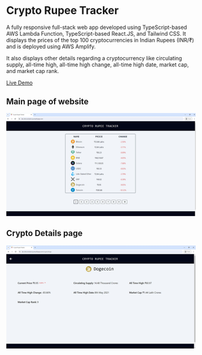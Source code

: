 # Crypto Rupee Tracker

A fully responsive full-stack web app developed using TypeScript-based AWS Lambda Function, TypeScript-based React.JS, and Tailwind CSS. It displays the prices of the top 100 cryptocurrencies in Indian Rupees (INR/₹) and is deployed using AWS Amplify.

It also displays other details regarding a cryptocurrency like circulating supply, all-time high, all-time high change, all-time high date, market cap, and market cap rank.

[Live Demo](https://dev.dhccwisbatvcp.amplifyapp.com)

## Main page of website

![main page of webiste](img/main-page.JPG)

## Crypto Details page

![details page of a cryptocurrency](img/details-page.JPG)
